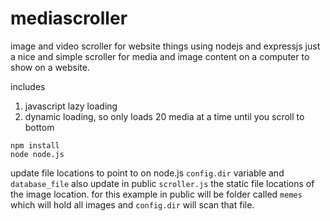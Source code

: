 # mediascroller
image and video scroller for website things using nodejs and expressjs
just a nice and simple scroller for media and image content on a computer to show on a website.

includes
1. javascript lazy loading
2. dynamic loading, so only loads 20 media at a time until you scroll to bottom


```
npm install
node node.js
```

update file locations to point to on node.js `config.dir` variable and `database_file`
also update in public `scroller.js` the static file locations of the image location. 
for this example in public will be folder called `memes` which will hold all images and `config.dir` will scan that file.
